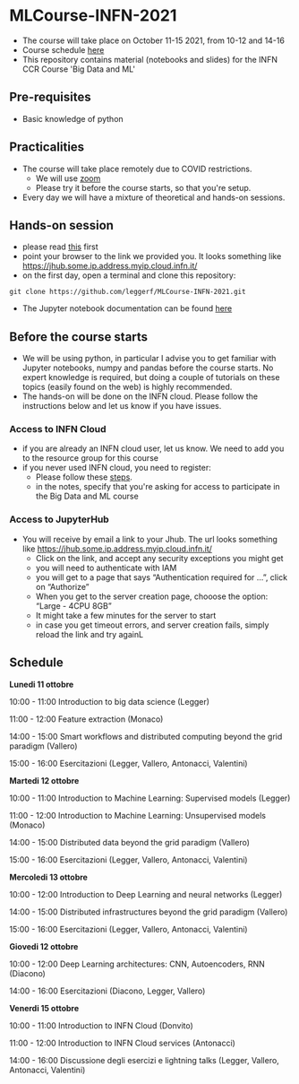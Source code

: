 # MLCourse-INFN-2021

- The course will take place on October 11-15 2021, from 10-12 and 14-16
- Course schedule [here](#schedule)
- This repository contains material (notebooks and slides) for the INFN CCR Course 'Big Data and ML' 

## Pre-requisites

- Basic knowledge of python 

## Practicalities

- The course will take place remotely due to COVID restrictions. 
   - We will use [zoom](https://cern.zoom.us/j/405151509)
   - Please try it before the course starts, so that you're setup.
- Every day we will have a mixture of theoretical and hands-on sessions. 

## Hands-on session

- please read [this](#before-the-course-starts) first
- point your browser to the link we provided you. It looks something like https://jhub.some.ip.address.myip.cloud.infn.it/
- on the first day, open a terminal and clone this repository:

```
git clone https://github.com/leggerf/MLCourse-INFN-2021.git
```
- The Jupyter notebook documentation can be found [here](https://jupyter-notebook.readthedocs.io/en/stable/notebook.html) 

## Before the course starts

- We will be using python, in particular I advise you to get familiar with Jupyter notebooks, numpy and pandas before the course starts. No expert knowledge is required, but doing a couple of tutorials on these topics (easily found on the web) is highly recommended.
- The hands-on will be done on the INFN cloud. Please follow the instructions below and let us know if you have issues.
 
### Access to INFN Cloud

- if you are already an INFN cloud user, let us know. We need to add you to the resource group for this course
- if you never used INFN cloud, you need to register: 
   - Please follow these [steps](https://guides.cloud.infn.it/docs/users-guides/en/latest/users_guides/getting_started.html#registration-in-the-infn-cloud-iam).
   - in the notes, specify that you're asking for access to participate in the Big Data and ML course

### Access to JupyterHub

-  You will receive by email a link to your Jhub. The url looks something like https://jhub.some.ip.address.myip.cloud.infn.it/
   -  Click on the link, and accept any security exceptions you might get
   - you will need to authenticate with IAM
   - you will get to a page that says “Authentication required for …”, click on “Authorize”
   - When you get to the server creation page, chooose the option: “Large - 4CPU 8GB”
   - It might take a few minutes for the server to start
   - in case you get timeout errors, and server creation fails, simply reload the link and try againL


## Schedule

**Lunedi 11 ottobre**

10:00 - 11:00        Introduction to big data science  (Legger)

11:00 - 12:00        Feature extraction (Monaco)

14:00 - 15:00        Smart workflows and distributed computing beyond the grid paradigm (Vallero)

15:00 - 16:00        Esercitazioni (Legger, Vallero, Antonacci, Valentini)

**Martedi 12 ottobre**

10:00 - 11:00         Introduction to Machine Learning: Supervised models (Legger)

11:00 - 12:00         Introduction to Machine Learning: Unsupervised models (Monaco)

14:00 - 15:00         Distributed data beyond the grid paradigm (Vallero)

15:00 - 16:00         Esercitazioni (Legger, Vallero, Antonacci, Valentini)

**Mercoledi 13 ottobre**

10:00 - 12:00         Introduction to Deep Learning and neural networks (Legger)

14:00 - 15:00         Distributed infrastructures beyond the grid paradigm (Vallero)

15:00 - 16:00         Esercitazioni (Legger, Vallero, Antonacci, Valentini)

**Giovedi 12 ottobre**

10:00 - 12:00         Deep Learning architectures: CNN, Autoencoders, RNN (Diacono)

14:00 - 16:00         Esercitazioni (Diacono, Legger, Vallero)

**Venerdi 15 ottobre**

10:00 - 11:00         Introduction to INFN Cloud (Donvito)

11:00 - 12:00         Introduction to INFN Cloud services (Antonacci)

14:00 - 16:00         Discussione degli esercizi e lightning talks (Legger, Vallero,  Antonacci, Valentini)


